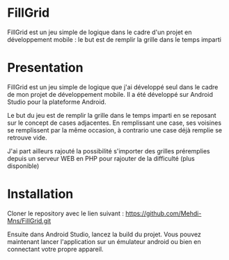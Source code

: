 # FillGrid
FillGrid est un jeu simple de logique dans le cadre d'un projet en développement mobile : le but est de remplir la grille dans le temps imparti

# Presentation
FillGrid est un jeu simple de logique que j'ai développé seul dans le cadre de mon projet de développement mobile. Il a été développé sur Android Studio pour la plateforme Android.

Le but du jeu est de remplir la grille dans le temps imparti en se reposant sur le concept de cases adjacentes. En remplissant une case, ses voisines se remplissent par la même occasion, à contrario une case déjà remplie se retrouve vide.

J'ai part ailleurs rajouté la possibilité s'importer des grilles préremplies depuis un serveur WEB en PHP pour rajouter de la difficulté (plus disponible)

# Installation
Cloner le repository avec le lien suivant : 
https://github.com/Mehdi-Mns/FillGrid.git

Ensuite dans Android Studio, lancez la build du projet.
Vous pouvez maintenant lancer l'application sur un émulateur android ou bien en connectant votre propre appareil.
